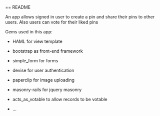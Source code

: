== README

An app allows signed in user to create a pin and share their pins to other users. Also users can vote for their liked pins 

Gems used in this app:

* HAML for view template

* bootstrap as front-end framework

* simple_form for forms

* devise for user authentication

* paperclip for image uploading

* masonry-rails for jquery masonry

* acts_as_votable to allow records to be votable

* ...

 